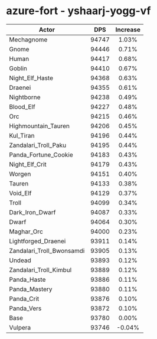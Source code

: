 # azure-fort - yshaarj-yogg-vf
| Actor | DPS | Increase |
|---|:---:|:---:|
|Mechagnome|94747|1.03%|
|Gnome|94446|0.71%|
|Human|94417|0.68%|
|Goblin|94410|0.67%|
|Night_Elf_Haste|94368|0.63%|
|Draenei|94355|0.61%|
|Nightborne|94238|0.49%|
|Blood_Elf|94227|0.48%|
|Orc|94215|0.46%|
|Highmountain_Tauren|94206|0.45%|
|Kul_Tiran|94196|0.44%|
|Zandalari_Troll_Paku|94195|0.44%|
|Panda_Fortune_Cookie|94183|0.43%|
|Night_Elf_Crit|94179|0.43%|
|Worgen|94151|0.40%|
|Tauren|94133|0.38%|
|Void_Elf|94129|0.37%|
|Troll|94099|0.34%|
|Dark_Iron_Dwarf|94087|0.33%|
|Dwarf|94064|0.30%|
|Maghar_Orc|94000|0.23%|
|Lightforged_Draenei|93911|0.14%|
|Zandalari_Troll_Bwonsamdi|93905|0.13%|
|Undead|93893|0.12%|
|Zandalari_Troll_Kimbul|93889|0.12%|
|Panda_Haste|93886|0.11%|
|Panda_Mastery|93880|0.11%|
|Panda_Crit|93876|0.10%|
|Panda_Vers|93872|0.10%|
|Base|93780|0.00%|
|Vulpera|93746|-0.04%|
